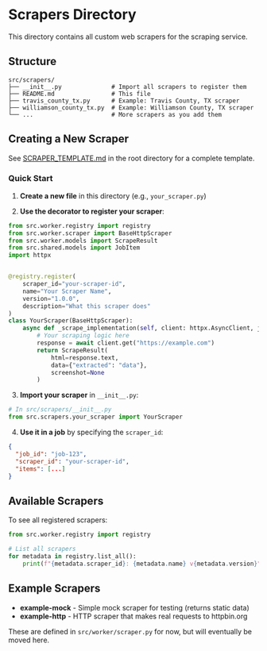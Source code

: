 # Scrapers Directory

This directory contains all custom web scrapers for the scraping service.

## Structure

```
src/scrapers/
├── __init__.py              # Import all scrapers to register them
├── README.md                # This file
├── travis_county_tx.py      # Example: Travis County, TX scraper
├── williamson_county_tx.py  # Example: Williamson County, TX scraper
└── ...                      # More scrapers as you add them
```

## Creating a New Scraper

See [SCRAPER_TEMPLATE.md](../../SCRAPER_TEMPLATE.md) in the root directory for a complete template.

### Quick Start

1. **Create a new file** in this directory (e.g., `your_scraper.py`)

2. **Use the decorator to register your scraper**:

```python
from src.worker.registry import registry
from src.worker.scraper import BaseHttpScraper
from src.worker.models import ScrapeResult
from src.shared.models import JobItem
import httpx


@registry.register(
    scraper_id="your-scraper-id",
    name="Your Scraper Name",
    version="1.0.0",
    description="What this scraper does"
)
class YourScraper(BaseHttpScraper):
    async def _scrape_implementation(self, client: httpx.AsyncClient, job_item: JobItem) -> ScrapeResult:
        # Your scraping logic here
        response = await client.get("https://example.com")
        return ScrapeResult(
            html=response.text,
            data={"extracted": "data"},
            screenshot=None
        )
```

3. **Import your scraper** in `__init__.py`:

```python
# In src/scrapers/__init__.py
from src.scrapers.your_scraper import YourScraper
```

4. **Use it in a job** by specifying the `scraper_id`:

```json
{
  "job_id": "job-123",
  "scraper_id": "your-scraper-id",
  "items": [...]
}
```

## Available Scrapers

To see all registered scrapers:

```python
from src.worker.registry import registry

# List all scrapers
for metadata in registry.list_all():
    print(f"{metadata.scraper_id}: {metadata.name} v{metadata.version}")
```

## Example Scrapers

- **example-mock** - Simple mock scraper for testing (returns static data)
- **example-http** - HTTP scraper that makes real requests to httpbin.org

These are defined in `src/worker/scraper.py` for now, but will eventually be moved here.